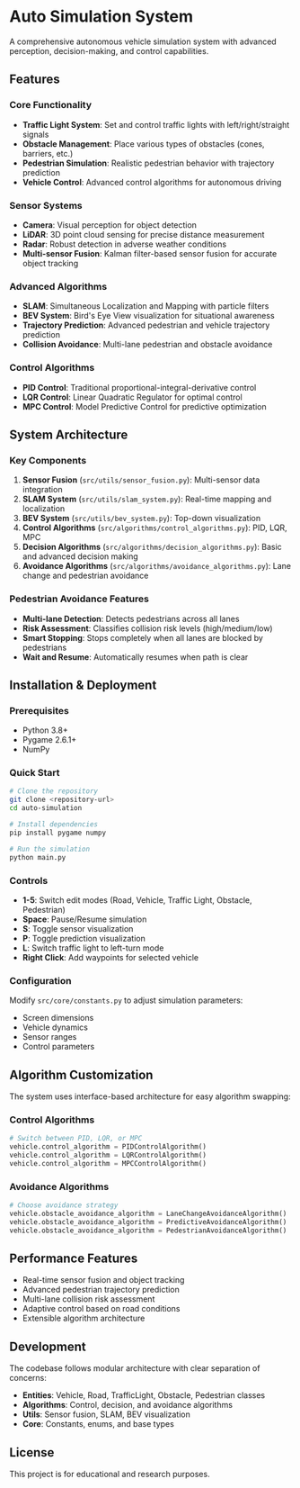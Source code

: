 # Auto Simulation System

A comprehensive autonomous vehicle simulation system with advanced perception, decision-making, and control capabilities.

## Features

### Core Functionality
- **Traffic Light System**: Set and control traffic lights with left/right/straight signals
- **Obstacle Management**: Place various types of obstacles (cones, barriers, etc.)
- **Pedestrian Simulation**: Realistic pedestrian behavior with trajectory prediction
- **Vehicle Control**: Advanced control algorithms for autonomous driving

### Sensor Systems
- **Camera**: Visual perception for object detection
- **LiDAR**: 3D point cloud sensing for precise distance measurement
- **Radar**: Robust detection in adverse weather conditions
- **Multi-sensor Fusion**: Kalman filter-based sensor fusion for accurate object tracking

### Advanced Algorithms
- **SLAM**: Simultaneous Localization and Mapping with particle filters
- **BEV System**: Bird's Eye View visualization for situational awareness
- **Trajectory Prediction**: Advanced pedestrian and vehicle trajectory prediction
- **Collision Avoidance**: Multi-lane pedestrian and obstacle avoidance

### Control Algorithms
- **PID Control**: Traditional proportional-integral-derivative control
- **LQR Control**: Linear Quadratic Regulator for optimal control
- **MPC Control**: Model Predictive Control for predictive optimization

## System Architecture

### Key Components
1. **Sensor Fusion** (`src/utils/sensor_fusion.py`): Multi-sensor data integration
2. **SLAM System** (`src/utils/slam_system.py`): Real-time mapping and localization
3. **BEV System** (`src/utils/bev_system.py`): Top-down visualization
4. **Control Algorithms** (`src/algorithms/control_algorithms.py`): PID, LQR, MPC
5. **Decision Algorithms** (`src/algorithms/decision_algorithms.py`): Basic and advanced decision making
6. **Avoidance Algorithms** (`src/algorithms/avoidance_algorithms.py`): Lane change and pedestrian avoidance

### Pedestrian Avoidance Features
- **Multi-lane Detection**: Detects pedestrians across all lanes
- **Risk Assessment**: Classifies collision risk levels (high/medium/low)
- **Smart Stopping**: Stops completely when all lanes are blocked by pedestrians
- **Wait and Resume**: Automatically resumes when path is clear

## Installation & Deployment

### Prerequisites
- Python 3.8+
- Pygame 2.6.1+
- NumPy

### Quick Start
```bash
# Clone the repository
git clone <repository-url>
cd auto-simulation

# Install dependencies
pip install pygame numpy

# Run the simulation
python main.py
```

### Controls
- **1-5**: Switch edit modes (Road, Vehicle, Traffic Light, Obstacle, Pedestrian)
- **Space**: Pause/Resume simulation
- **S**: Toggle sensor visualization
- **P**: Toggle prediction visualization
- **L**: Switch traffic light to left-turn mode
- **Right Click**: Add waypoints for selected vehicle

### Configuration
Modify `src/core/constants.py` to adjust simulation parameters:
- Screen dimensions
- Vehicle dynamics
- Sensor ranges
- Control parameters

## Algorithm Customization

The system uses interface-based architecture for easy algorithm swapping:

### Control Algorithms
```python
# Switch between PID, LQR, or MPC
vehicle.control_algorithm = PIDControlAlgorithm()
vehicle.control_algorithm = LQRControlAlgorithm()  
vehicle.control_algorithm = MPCControlAlgorithm()
```

### Avoidance Algorithms
```python
# Choose avoidance strategy
vehicle.obstacle_avoidance_algorithm = LaneChangeAvoidanceAlgorithm()
vehicle.obstacle_avoidance_algorithm = PredictiveAvoidanceAlgorithm()
vehicle.obstacle_avoidance_algorithm = PedestrianAvoidanceAlgorithm()  # Default
```

## Performance Features

- Real-time sensor fusion and object tracking
- Advanced pedestrian trajectory prediction
- Multi-lane collision risk assessment
- Adaptive control based on road conditions
- Extensible algorithm architecture

## Development

The codebase follows modular architecture with clear separation of concerns:

- **Entities**: Vehicle, Road, TrafficLight, Obstacle, Pedestrian classes
- **Algorithms**: Control, decision, and avoidance algorithms
- **Utils**: Sensor fusion, SLAM, BEV visualization
- **Core**: Constants, enums, and base types

## License

This project is for educational and research purposes.